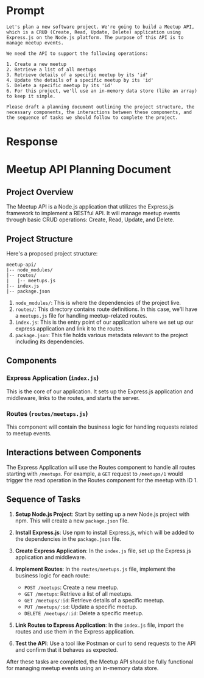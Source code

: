 # Prompt

```plaintext
Let's plan a new software project. We're going to build a Meetup API, which is a CRUD (Create, Read, Update, Delete) application using Express.js on the Node.js platform. The purpose of this API is to manage meetup events.

We need the API to support the following operations:

1. Create a new meetup
2. Retrieve a list of all meetups
3. Retrieve details of a specific meetup by its 'id'
4. Update the details of a specific meetup by its 'id'
5. Delete a specific meetup by its 'id'
6. For this project, we'll use an in-memory data store (like an array) to keep it simple.

Please draft a planning document outlining the project structure, the necessary components, the interactions between these components, and the sequence of tasks we should follow to complete the project.
```

# Response

# Meetup API Planning Document

## Project Overview

The Meetup API is a Node.js application that utilizes the Express.js framework to implement a RESTful API. It will manage meetup events through basic CRUD operations: Create, Read, Update, and Delete.

## Project Structure

Here's a proposed project structure:

```plaintext
meetup-api/
|-- node_modules/
|-- routes/
|   |-- meetups.js
|-- index.js
|-- package.json
```

1. `node_modules/`: This is where the dependencies of the project live.
2. `routes/`: This directory contains route definitions. In this case, we'll have a `meetups.js` file for handling meetup-related routes.
3. `index.js`: This is the entry point of our application where we set up our express application and link it to the routes.
4. `package.json`: This file holds various metadata relevant to the project including its dependencies.

## Components

### Express Application (`index.js`)

This is the core of our application. It sets up the Express.js application and middleware, links to the routes, and starts the server.

### Routes (`routes/meetups.js`)

This component will contain the business logic for handling requests related to meetup events.

## Interactions between Components

The Express Application will use the Routes component to handle all routes starting with `/meetups`. For example, a `GET` request to `/meetups/1` would trigger the read operation in the Routes component for the meetup with ID 1.

## Sequence of Tasks

1. **Setup Node.js Project**: Start by setting up a new Node.js project with npm. This will create a new `package.json` file.

2. **Install Express.js**: Use npm to install Express.js, which will be added to the dependencies in the `package.json` file.

3. **Create Express Application**: In the `index.js` file, set up the Express.js application and middleware.

4. **Implement Routes**: In the `routes/meetups.js` file, implement the business logic for each route:

   - `POST /meetups`: Create a new meetup.
   - `GET /meetups`: Retrieve a list of all meetups.
   - `GET /meetups/:id`: Retrieve details of a specific meetup.
   - `PUT /meetups/:id`: Update a specific meetup.
   - `DELETE /meetups/:id`: Delete a specific meetup.

5. **Link Routes to Express Application**: In the `index.js` file, import the routes and use them in the Express application.

6. **Test the API**: Use a tool like Postman or curl to send requests to the API and confirm that it behaves as expected.

After these tasks are completed, the Meetup API should be fully functional for managing meetup events using an in-memory data store.
